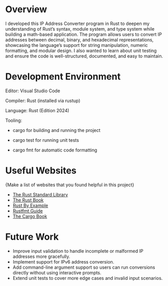 # Overview

I developed this IP Address Converter program in Rust to deepen my understanding of Rust’s syntax, module system, and type system while building a math-based application. The program allows users to convert IP addresses between decimal, binary, and hexadecimal representations, showcasing the language’s support for string manipulation, numeric formatting, and modular design. I also wanted to learn about unit testing and ensure the code is well-structured, documented, and easy to maintain.


# Development Environment

Editor: Visual Studio Code

Compiler: Rust (installed via rustup)

Language: Rust (Edition 2024)

Tooling:

- cargo for building and running the project

- cargo test for running unit tests

- cargo fmt for automatic code formatting

# Useful Websites

{Make a list of websites that you found helpful in this project}

- [The Rust Standard Library](https://doc.rust-lang.org/std/)
- [The Rust Book](https://doc.rust-lang.org/book/)
- [Rust By Example](https://doc.rust-lang.org/rust-by-example/)
- [Rustfmt Guide](https://github.com/rust-lang/rustfmt)
- [The Cargo Book](https://doc.rust-lang.org/cargo/) 

# Future Work

- Improve input validation to handle incomplete or malformed IP addresses more gracefully.
- Implement support for IPv6 address conversion.
- Add command-line argument support so users can run conversions directly without using interactive prompts.
- Extend unit tests to cover more edge cases and invalid input scenarios.
